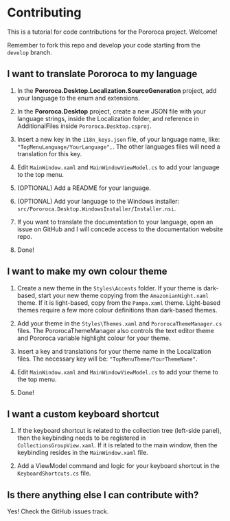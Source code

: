 # Contributing

This is a tutorial for code contributions for the Pororoca project. Welcome!

Remember to fork this repo and develop your code starting from the `develop` branch.

## I want to translate Pororoca to my language

1) In the **Pororoca.Desktop.Localization.SourceGeneration** project, add your language to the enum and extensions.

2) In the **Pororoca.Desktop** project, create a new JSON file with your language strings, inside the Localization folder, and reference in AdditionalFiles inside `Pororoca.Desktop.csproj`.

3) Insert a new key in the `i18n_keys.json` file, of your language name, like: `"TopMenuLanguage/YourLanguage",`. The other languages files will need a translation for this key.

4) Edit `MainWindow.xaml` and `MainWindowViewModel.cs` to add your language to the top menu.

5) (OPTIONAL) Add a README for your language.

6) (OPTIONAL) Add your language to the Windows installer: `src/Pororoca.Desktop.WindowsInstaller/Installer.nsi`.

7) If you want to translate the documentation to your language, open an issue on GitHub and I will concede access to the documentation website repo.

6) Done!

## I want to make my own colour theme

1) Create a new theme in the `Styles\Accents` folder. If your theme is dark-based, start your new theme copying from the `AmazonianNight.xaml` theme. If it is light-based, copy from the `Pampa.xaml` theme. Light-based themes require a few more colour definitions than dark-based themes.

2) Add your theme in the `Styles\Themes.xaml` and `PororocaThemeManager.cs` files. The PororocaThemeManager also controls the text editor theme and Pororoca variable highlight colour for your theme.

3) Insert a key and translations for your theme name in the Localization files. The necessary key will be: `"TopMenuTheme/YourThemeName"`.

4) Edit `MainWindow.xaml` and `MainWindowViewModel.cs` to add your theme to the top menu.

5) Done!

## I want a custom keyboard shortcut

1) If the keyboard shortcut is related to the collection tree (left-side panel), then the keybinding needs to be registered in `CollectionsGroupView.xaml`. If it is related to the main window, then the keybinding resides in the `MainWindow.xaml` file.

2) Add a ViewModel command and logic for your keyboard shortcut in the `KeyboardShortcuts.cs` file.

## Is there anything else I can contribute with?

Yes! Check the GitHub issues track.